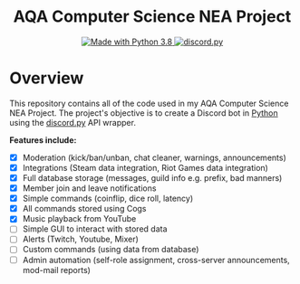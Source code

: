 <h1 align="center">
  AQA Computer Science NEA Project
  <br>
</h1>

<p align="center">
  <a href="https://www.python.org/downloads/">
    <img src=https://img.shields.io/badge/made%20with-python%203.8-blue" alt="Made with Python 3.8">
  </a>
  <a href="https://github.com/Rapptz/discord.py/">
      <img src="https://img.shields.io/badge/discord-py-blue" alt="discord.py">
  </a>
  <!---<a href="https://github.com/vzhou842/profanity-check">
    <img src="https://img.shields.io/badge/profanity--check-1.0.3-blue" alt="profanity-check-">
  </a>--->
</p>

# Overview

This repository contains all of the code used in my AQA Computer Science NEA Project. The project's objective is to create a Discord bot in [Python](https://www.python.org) using the [discord.py](https://github.com/Rapptz/discord.py) API wrapper.

**Features include:**

- [x] Moderation (kick/ban/unban, chat cleaner, warnings, announcements)
- [x] Integrations (Steam data integration, Riot Games data integration)
- [x] Full database storage (messages, guild info e.g. prefix, bad manners)
- [x] Member join and leave notifications
- [x] Simple commands (coinflip, dice roll, latency)
- [x] All commands stored using Cogs
- [x] Music playback from YouTube
- [ ] Simple GUI to interact with stored data
- [ ] Alerts (Twitch, Youtube, Mixer)
- [ ] Custom commands (using data from database)
- [ ] Admin automation (self-role assignment, cross-server announcements, mod-mail reports)

